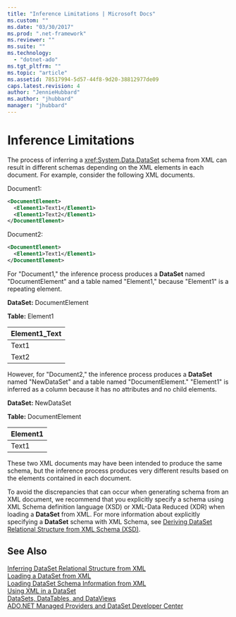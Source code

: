 ```yaml
---
title: "Inference Limitations | Microsoft Docs"
ms.custom: ""
ms.date: "03/30/2017"
ms.prod: ".net-framework"
ms.reviewer: ""
ms.suite: ""
ms.technology: 
  - "dotnet-ado"
ms.tgt_pltfrm: ""
ms.topic: "article"
ms.assetid: 78517994-5d57-44f8-9d20-38812977de09
caps.latest.revision: 4
author: "JennieHubbard"
ms.author: "jhubbard"
manager: "jhubbard"
---
```

# Inference Limitations
The process of inferring a <xref:System.Data.DataSet> schema from XML can result in different schemas depending on the XML elements in each document. For example, consider the following XML documents.  
  
 Document1:  
  
```xml  
<DocumentElement>  
  <Element1>Text1</Element1>  
  <Element1>Text2</Element1>  
</DocumentElement>  
```  
  
 Document2:  
  
```xml  
<DocumentElement>  
  <Element1>Text1</Element1>  
</DocumentElement>  
```  
  
 For "Document1," the inference process produces a **DataSet** named "DocumentElement" and a table named "Element1," because "Element1" is a repeating element.  
  
 **DataSet:** DocumentElement  
  
 **Table:** Element1  
  
|Element1_Text|  
|--------------------|  
|Text1|  
|Text2|  
  
 However, for "Document2," the inference process produces a **DataSet** named "NewDataSet" and a table named "DocumentElement." "Element1" is inferred as a column because it has no attributes and no child elements.  
  
 **DataSet:** NewDataSet  
  
 **Table:** DocumentElement  
  
|Element1|  
|--------------|  
|Text1|  
  
 These two XML documents may have been intended to produce the same schema, but the inference process produces very different results based on the elements contained in each document.  
  
 To avoid the discrepancies that can occur when generating schema from an XML document, we recommend that you explicitly specify a schema using XML Schema definition language (XSD) or XML-Data Reduced (XDR) when loading a **DataSet** from XML. For more information about explicitly specifying a **DataSet** schema with XML Schema, see [Deriving DataSet Relational Structure from XML Schema (XSD)](../../../../../docs/framework/data/adonet/dataset-datatable-dataview/deriving-dataset-relational-structure-from-xml-schema-xsd.md).  
  
## See Also  
 [Inferring DataSet Relational Structure from XML](../../../../../docs/framework/data/adonet/dataset-datatable-dataview/inferring-dataset-relational-structure-from-xml.md)   
 [Loading a DataSet from XML](../../../../../docs/framework/data/adonet/dataset-datatable-dataview/loading-a-dataset-from-xml.md)   
 [Loading DataSet Schema Information from XML](../../../../../docs/framework/data/adonet/dataset-datatable-dataview/loading-dataset-schema-information-from-xml.md)   
 [Using XML in a DataSet](../../../../../docs/framework/data/adonet/dataset-datatable-dataview/using-xml-in-a-dataset.md)   
 [DataSets, DataTables, and DataViews](../../../../../docs/framework/data/adonet/dataset-datatable-dataview/index.md)   
 [ADO.NET Managed Providers and DataSet Developer Center](http://go.microsoft.com/fwlink/?LinkId=217917)